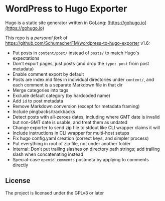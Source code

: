 # WordPress to Hugo Exporter

Hugo is a static site generator written in GoLang:
[https://gohugo.io](https://gohugo.io)

This repo is a *personal fork* of
https://github.com/SchumacherFM/wordpress-to-hugo-exporter v1.6:

- Put posts in `content/post/` instead of `posts/` to match Hugo's
  expectations
- Don't export pages, just posts (and drop the `type: post` from post
  metadata)
- Enable comment export by default
- Posts are index.md files in individual directories under `content/`,
  and each comment is a separate Markdown file in that dir
- Merge categories into tags
- Exclude default category (by hardcoded name)
- Add `id` to post metadata
- Remove Markdown conversion (except for metadata framing)
- Include pingbacks/trackbacks
- Detect posts with all-zeroes dates, including where GMT date is
  invalid but non-GMT date is usable, and treat them as undated
- Change exporter to send zip file to stdout like CLI wrapper claims
  it will
- Include instructions in CLI wrapper for multi-host setups
- Fix hugo config.yaml creation (correct keys, and simpler process)
- Put everything in root of zip file, not under another folder
- Internal: Don't put trailing slashes on directory path strings; add
  trailing slash when concatenating instead
- Special-case `openid_comments` postmeta by applying to comments
  directly

## License

The project is licensed under the GPLv3 or later

